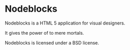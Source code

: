 Nodeblocks
==========
Nodeblocks is a HTML 5 application for visual designers.

It gives the power of <canvas> to mere mortals.

Nodeblocks is licensed under a BSD license.